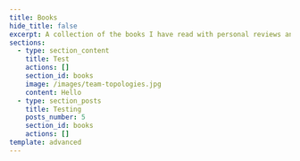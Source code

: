 ```yaml
---
title: Books
hide_title: false
excerpt: A collection of the books I have read with personal reviews and notes.
sections:
  - type: section_content
    title: Test
    actions: []
    section_id: books
    image: /images/team-topologies.jpg
    content: Hello
  - type: section_posts
    title: Testing
    posts_number: 5
    section_id: books
    actions: []
template: advanced
---
```

